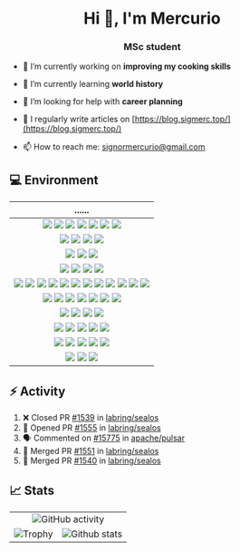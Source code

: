 <h1 align="center">Hi 👋, I'm Mercurio</h1>
<h3 align="center">MSc student</h3>

- 🔭 I’m currently working on **improving my cooking skills**

- 🌱 I’m currently learning **world history**

- 🤝 I’m looking for help with **career planning**

- 📝 I regularly write articles on [https://blog.sigmerc.top/](https://blog.sigmerc.top/)

- 📫 How to reach me: signormercurio@gmail.com

## 💻 Environment

| ...... |
| :-: |
| ![](https://img.shields.io/badge/Docker-2CA5E0?style=for-the-badge&logo=docker&logoColor=white) ![](https://img.shields.io/badge/containerd-575757?style=for-the-badge&logo=containerd&logoColor=white) ![](https://img.shields.io/badge/kubernetes-326ce5.svg?&style=for-the-badge&logo=kubernetes&logoColor=white) ![](https://img.shields.io/badge/Istio-466BB0?style=for-the-badge&logo=Istio&logoColor=white) ![](https://img.shields.io/badge/Google_Cloud-4285F4?style=for-the-badge&logo=google-cloud&logoColor=white) ![](https://img.shields.io/badge/GitHub_Actions-2088FF?style=for-the-badge&logo=github-actions&logoColor=white) ![](https://img.shields.io/badge/Alibaba_Cloud-FF6A00?style=for-the-badge&logo=alibabacloud&logoColor=white) |
| ![](https://img.shields.io/badge/Markdown-000000?style=for-the-badge&logo=markdown&logoColor=white) ![](https://img.shields.io/badge/LaTeX-47A141?style=for-the-badge&logo=LaTeX&logoColor=white) ![](https://img.shields.io/badge/Overleaf-47A141?style=for-the-badge&logo=Overleaf&logoColor=white) ![](https://img.shields.io/badge/Hugo-FF4088?style=for-the-badge&logo=hugo&logoColor=white) |
| ![](https://img.shields.io/badge/GitHub-100000?style=for-the-badge&logo=github&logoColor=white) ![](https://img.shields.io/badge/Stack_Overflow-FE7A16?style=for-the-badge&logo=stack-overflow&logoColor=white) ![](https://img.shields.io/badge/Medium-12100E?style=for-the-badge&logo=medium&logoColor=white) |
| ![](https://img.shields.io/badge/Google_chrome-4285F4?style=for-the-badge&logo=Google-chrome&logoColor=white) ![](https://img.shields.io/badge/Safari-000000?style=for-the-badge&logo=Safari&logoColor=white) ![](https://img.shields.io/badge/Microsoft_Edge-0078D7?style=for-the-badge&logo=Microsoft-edge&logoColor=white) ![](https://img.shields.io/badge/Puppeteer-40B5A4?style=for-the-badge&logo=Puppeteer&logoColor=white) |
| ![](https://img.shields.io/badge/npm-CB3837?style=for-the-badge&logo=npm&logoColor=white) ![](https://img.shields.io/badge/Yarn-2C8EBB?style=for-the-badge&logo=yarn&logoColor=white) ![](https://img.shields.io/badge/Jest-C21325?style=for-the-badge&logo=jest&logoColor=white) ![](https://img.shields.io/badge/Sass-CC6699?style=for-the-badge&logo=sass&logoColor=white) ![](https://img.shields.io/badge/Electron-2B2E3A?style=for-the-badge&logo=electron&logoColor=9FEAF9) ![](https://img.shields.io/badge/Vue.js-35495E?style=for-the-badge&logo=vuedotjs&logoColor=4FC08D) ![](https://img.shields.io/badge/material%20design-757575?style=for-the-badge&logo=material%20design&logoColor=white) ![](https://img.shields.io/badge/Webpack-8DD6F9?style=for-the-badge&logo=Webpack&logoColor=black) ![](https://img.shields.io/badge/Capacitor-119EFF?style=for-the-badge&logo=Capacitor&logoColor=white) ![](https://img.shields.io/badge/Quasar-1976D2?style=for-the-badge&logo=quasar&logoColor=white) ![](https://img.shields.io/badge/fastapi-109989?style=for-the-badge&logo=FASTAPI&logoColor=white) ![](https://img.shields.io/badge/Swagger-85EA2D?style=for-the-badge&logo=Swagger&logoColor=black) |
| ![](https://img.shields.io/badge/C-00599C?style=for-the-badge&logo=c&logoColor=white) ![](https://img.shields.io/badge/Python-FFD43B?style=for-the-badge&logo=python&logoColor=blue) ![](https://img.shields.io/badge/HTML5-E34F26?style=for-the-badge&logo=html5&logoColor=white) ![](https://img.shields.io/badge/CSS3-1572B6?style=for-the-badge&logo=css3&logoColor=white) ![](https://img.shields.io/badge/JavaScript-323330?style=for-the-badge&logo=javascript&logoColor=F7DF1E) ![](https://img.shields.io/badge/TypeScript-007ACC?style=for-the-badge&logo=typescript&logoColor=white) ![](https://img.shields.io/badge/Go-00ADD8?style=for-the-badge&logo=go&logoColor=white) |
| ![](https://img.shields.io/badge/Visual_Studio_Code-0078D4?style=for-the-badge&logo=visual%20studio%20code&logoColor=white) ![](https://img.shields.io/badge/Obsidian-483699?style=for-the-badge&logo=obsidian&logoColor=white) ![](https://img.shields.io/badge/Git-F05032?style=for-the-badge&logo=git&logoColor=white) ![](https://img.shields.io/badge/Postman-FF6C37?style=for-the-badge&logo=Postman&logoColor=white) |
|![](https://img.shields.io/badge/MariaDB-003545?style=for-the-badge&logo=mariadb&logoColor=white) ![](https://img.shields.io/badge/MySQL-00000F?style=for-the-badge&logo=mysql&logoColor=white) ![](https://img.shields.io/badge/PostgreSQL-316192?style=for-the-badge&logo=postgresql&logoColor=white) ![](https://img.shields.io/badge/SQLite-07405E?style=for-the-badge&logo=sqlite&logoColor=white) ![](https://img.shields.io/badge/redis-%23DD0031.svg?&style=for-the-badge&logo=redis&logoColor=white) |
| ![](https://img.shields.io/badge/Ubuntu-E95420?style=for-the-badge&logo=ubuntu&logoColor=white) ![](https://img.shields.io/badge/Kali_Linux-557C94?style=for-the-badge&logo=kali-linux&logoColor=white) ![](https://img.shields.io/badge/Debian-A81D33?style=for-the-badge&logo=debian&logoColor=white) ![](https://img.shields.io/badge/Windows-0078D6?style=for-the-badge&logo=windows&logoColor=white) ![](https://img.shields.io/badge/Android-3DDC84?style=for-the-badge&logo=android&logoColor=white) |
| ![](https://img.shields.io/badge/apple%20silicon-333333?style=for-the-badge&logo=apple&logoColor=white) ![](https://img.shields.io/badge/mac%20os-000000?style=for-the-badge&logo=apple&logoColor=white) ![](https://img.shields.io/badge/iTerm2-oh--my--zsh-000000?style=for-the-badge&logo=iterm2&logoColor=white) |

## ⚡ Activity
<!--START_SECTION:activity-->
1. ❌ Closed PR [#1539](https://github.com/labring/sealos/pull/1539) in [labring/sealos](https://github.com/labring/sealos)
2. 💪 Opened PR [#1555](https://github.com/labring/sealos/pull/1555) in [labring/sealos](https://github.com/labring/sealos)
3. 🗣 Commented on [#15775](https://github.com/apache/pulsar/issues/15775) in [apache/pulsar](https://github.com/apache/pulsar)
4. 🎉 Merged PR [#1551](https://github.com/labring/sealos/pull/1551) in [labring/sealos](https://github.com/labring/sealos)
5. 🎉 Merged PR [#1540](https://github.com/labring/sealos/pull/1540) in [labring/sealos](https://github.com/labring/sealos)
<!--END_SECTION:activity-->

## 📈 Stats

<table>
<tbody>
  <tr>
    <td colspan="2" align="center">
      <img src="https://activity-graph.herokuapp.com/graph?username=SignorMercurio&theme=material-palenight" alt="GitHub activity" />
    </td>
  </tr>
  <tr>
    <td align="left">
      <img src="https://github-profile-trophy.vercel.app/?username=signormercurio&theme=onedark&no-frame=true&row=2&column=3" alt="Trophy" />
    </td>
    <td align="right">
      <img src="https://github-readme-stats.vercel.app/api?username=signormercurio&count_private=true&show_icons=true&theme=material-palenight" alt="Github stats" />
    </td>
  </tr>
</tbody>
</table>
